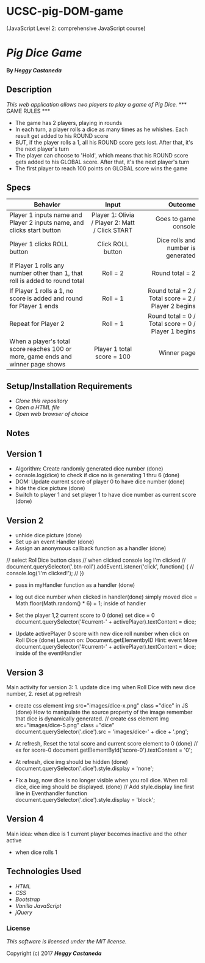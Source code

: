 # UCSC-pig-DOM-game
(JavaScript Level 2: comprehensive JavaScript course)


# _Pig Dice Game_

#### By _Heggy Castaneda_

## Description

_This web application allows two players to play a game of Pig Dice._
*** GAME RULES ***
- The game has 2 players, playing in rounds
- In each turn, a player rolls a dice as many times as he whishes. Each result get added to his ROUND score
- BUT, if the player rolls a 1, all his ROUND score gets lost. After that, it's the next player's turn
- The player can choose to 'Hold', which means that his ROUND score gets added to his GLOBAL score. After that, it's the next player's turn
- The first player to reach 100 points on GLOBAL score wins the game

## Specs
| Behavior        | Input           | Outcome  |
| ------------- |:-------------:| -----:|
| Player 1 inputs name and Player 2 inputs name, and clicks start button | Player 1: Olivia / Player 2: Matt / Click START | Goes to game console |
| Player 1 clicks ROLL button | Click ROLL button | Dice rolls and number is generated
| If Player 1 rolls any number other than 1, that roll is added to round total | Roll = 2 | Round total = 2 |
| If Player 1 rolls a 1, no score is added and round for Player 1 ends | Roll = 1 | Round total = 2 / Total score = 2 / Player 2 begins |
| Repeat for Player 2 | Roll = 1 | Round total = 0 / Total score = 0 / Player 1 begins |
| When a player's total score reaches 100 or more, game ends and winner page shows | Player 1 total score = 100 | Winner page |


## Setup/Installation Requirements

* _Clone this repository_
* _Open a HTML file_
* _Open web browser of choice_

## Notes

## Version 1

- Algorithm: Create randomly generated dice number  (done)
- console.log(dice) to check if dice no is generating 1 thru 6 (done)
- DOM: Update current score of player 0 to have dice number (done)
- hide the dice picture (done)
- Switch to player 1 and set player 1 to have dice number as current score (done)

## Version 2
- unhide dice picture (done)
- Set up an event Handler (done)
- Assign an anonymous callback function as a handler (done)

// select RollDice button class
// when clicked console log I'm clicked
// document.querySelector('.btn-roll').addEventListener('click', function() {
//   console.log('I\'m clicked!');
// })

- pass in myHandler function as a handler (done)
- log out dice number when clicked in handler(done)
simply moved dice = Math.floor(Math.random() * 6) + 1; inside of handler
- Set the player 1,2 current score to 0 (done)
set dice = 0
document.querySelector('#current-' + activePlayer).textContent = dice;

- Update activePlayer 0 score with new dice roll number when click on Roll Dice (done)
Lesson on: Document.getElementbyID
Hint: event
Move document.querySelector('#current-' + activePlayer).textContent = dice; inside of the eventHandler

## Version 3
Main activity for version 3: 1. update dice img when Roll Dice with new dice number, 2. reset at pg refresh

-  create css element img src="images/dice-x.png" class ="dice" in JS (done)
How to manipulate the source property of the image
remember that dice is dynamically generated.
  //  create css element img src="images/dice-5.png" class ="dice"
document.querySelector('.dice').src = 'images/dice-' + dice + '.png';

- At refresh, Reset the total score and current score element to 0 (done)
// ex for score-0
document.getElementById('score-0').textContent = '0';

- At refresh, dice img should be hidden (done)
document.querySelector('.dice').style.display = 'none';

- Fix a bug, now dice is no longer visible when you roll dice.  When roll dice, dice img should be displayed. (done)
// Add style.display line first line in Eventhandler function
document.querySelector('.dice').style.display = 'block';

## Version 4
Main idea: when dice is 1 current player becomes inactive and the other active
- when dice rolls 1 



## Technologies Used

* _HTML_
* _CSS_
* _Bootstrap_
* _Vanilla JavaScript_
* _jQuery_

### License

*This software is licensed under the MIT license.*

Copyright (c) 2017 **_Heggy Castaneda_**